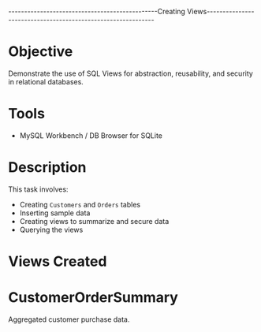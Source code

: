  -----------------------------------------------Creating Views-------------------------------------------------------------

#  Objective
Demonstrate the use of SQL Views for abstraction, reusability, and security in relational databases.

# Tools
- MySQL Workbench / DB Browser for SQLite

# Description
This task involves:
- Creating `Customers` and `Orders` tables
- Inserting sample data
- Creating views to summarize and secure data
- Querying the views

# Views Created

# CustomerOrderSummary
Aggregated customer purchase data.